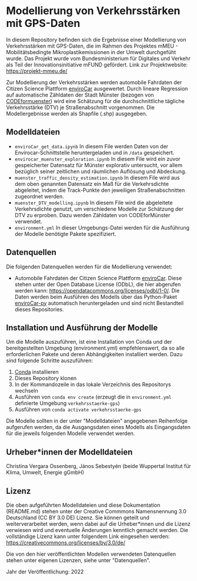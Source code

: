# Modellierung von Verkehrsstärken mit GPS-Daten
In diesem Repository befinden sich die Ergebnisse einer Modellierung von Verkehrsstärken mit GPS-Daten, die im Rahmen des Projektes mMEU - Mobilitätsbedingte Mikroplastikemissionen in der Umwelt durchgefüht wurde. Das Projekt wurde vom Bundesministerium für Digitales und Verkehr als Teil der Innovationsinitiative mFUND gefördert. Link zur Projektwebsite: https://projekt-mmeu.de/

Zur Modellierung der Verkehrsstärken werden automobile Fahrdaten der Citizen Science Plattform [enviroCar](https://envirocar.org/?lng=de) ausgewertet. Durch lineare Regression auf automatische Zähldaten der Stadt Münster (bezogen von [CODEformuenster](https://traffics.codeformuenster.org/)) wird eine Schätzung für die durchschnittliche tägliche Verkehrsstärke (DTV) je Straßenabschnitt vorgenommen. Die Modellergebnisse werden als Shapfile (.shp) ausgegeben.

## Modelldateien
* `enviroCar_get_data.ipynb`
In diesem File werden Daten von der Envirocar-Schnittstelle heruntergeladen und in `/data` gespeichert.
* `envirocar_muenster_exploration.ipynb`
In diesem File wird ein zuvor gespeicherter Datensatz für Münster explorativ untersucht, vor allem bezüglich seiner zeitlichen und räumlichen Auflösung und Abdeckung.
* `muenster_traffic_density_estimation.ipynb`
 In diesem File wird aus dem oben genannten Datensatz ein Maß für die Verkehrsdichte abgeleitet, indem die Track-Punkte den jeweiligen Straßenabschnitten zugeordnet werden.
* `muenster_DTV_modelling.ipynb`
In diesem File wird die abgeleitete Verkehrsdichte genutzt, um verschiedene Modelle zur Schätzung der DTV zu erproben. Dazu werden Zähldaten von CODEforMünster verwendet.
* `environment.yml`
In dieser Umgebungs-Datei werden für die Ausführung der Modelle benötigte Pakete spezifiziert.

## Datenquellen
Die folgenden Datenquellen werden für die Modellierung verwendet:
* Automobile Fahrdaten der Citizen Science Plattform [enviroCar](https://envirocar.org/?lng=de). Diese stehen unter der Open Database License (ODbL), die hier abgerufen werden kann: https://opendatacommons.org/licenses/odbl/1-0/. Die Daten werden beim Ausführen des Modells über das Python-Paket [enviroCar-py](https://github.com/enviroCar/envirocar-py) automatisch heruntergeladen und sind nicht Bestandteil dieses Repositories.

## Installation und Ausführung der Modelle
Um die Modelle auszuführen, ist eine Installation von Conda und der bereitgestellten Umgebung (environment.yml) empfehlenswert, da so alle erforderlichen Pakete und deren Abhängigkeiten installiert werden. Dazu sind folgende Schritte auszuführen:
1. [Conda](https://docs.conda.io/en/latest/) installieren
2. Dieses Repository klonen
3. In der Kommandozeile in das lokale Verzeichnis des Repositorys wechseln
4. Ausführen von `conda env create` (erzeugt die in `environment.yml` definierte Umgebung `verkehrsstaerke-gps`)
5. Ausführen von `conda activate verkehrsstaerke-gps`

Die Modelle sollten in der unter "Modelldateien" angegebenen Reihenfolge aufgerufen werden, da die Ausgangsdaten eines Modells als Eingangsdaten für die jeweils folgenden Modelle verwendet werden.

## Urheber*innen der Modelldateien
Christina Vergara Ossenberg, János Sebestyén (beide Wuppertal Institut für Klima, Umwelt, Energie gGmbH)

## Lizenz
Die oben aufgeführten Modelldateien und diese Dokumentation (README.md) stehen unter der Creative Commmons Namensnennung 3.0 Deutschland (CC BY 3.0 DE) Lizenz. Sie können geteilt und weiterverarbeitet werden, wenn dabei auf die Urheber*innen und die Lizenz verwiesen wird und eventuelle Änderungen kenntlich gemacht werden. Die vollständige Lizenz kann unter folgendem Link eingesehen werden: https://creativecommons.org/licenses/by/3.0/de/

Die von den hier veröffentlichten Modellen verwendeten Datenquellen stehen unter eigenen Lizenzen, siehe unter "Datenquellen".

Jahr der Veröffentlichung: 2022
